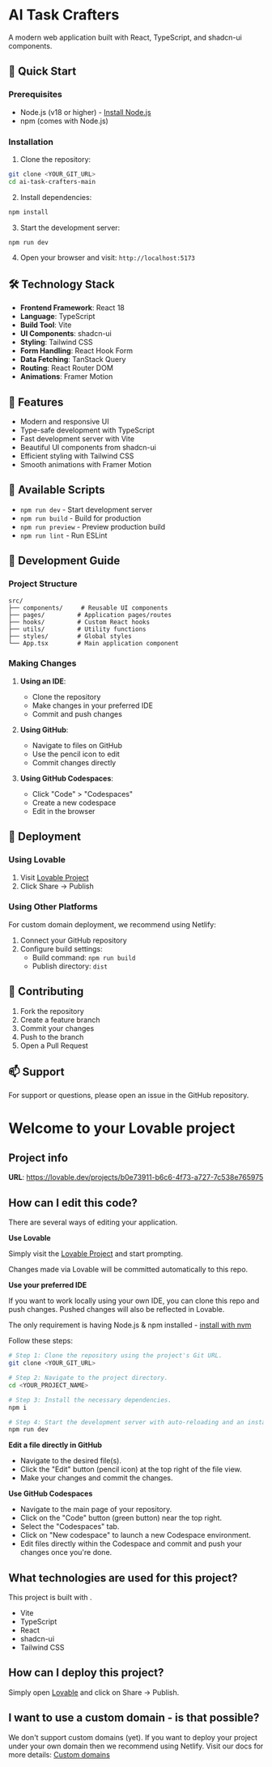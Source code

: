# AI Task Crafters

A modern web application built with React, TypeScript, and shadcn-ui components.

## 🚀 Quick Start

### Prerequisites
- Node.js (v18 or higher) - [Install Node.js](https://nodejs.org/)
- npm (comes with Node.js)

### Installation

1. Clone the repository:
```bash
git clone <YOUR_GIT_URL>
cd ai-task-crafters-main
```

2. Install dependencies:
```bash
npm install
```

3. Start the development server:
```bash
npm run dev
```

4. Open your browser and visit: `http://localhost:5173`

## 🛠️ Technology Stack

- **Frontend Framework**: React 18
- **Language**: TypeScript
- **Build Tool**: Vite
- **UI Components**: shadcn-ui
- **Styling**: Tailwind CSS
- **Form Handling**: React Hook Form
- **Data Fetching**: TanStack Query
- **Routing**: React Router DOM
- **Animations**: Framer Motion

## 📱 Features

- Modern and responsive UI
- Type-safe development with TypeScript
- Fast development server with Vite
- Beautiful UI components from shadcn-ui
- Efficient styling with Tailwind CSS
- Smooth animations with Framer Motion

## 🔧 Available Scripts

- `npm run dev` - Start development server
- `npm run build` - Build for production
- `npm run preview` - Preview production build
- `npm run lint` - Run ESLint

## 📝 Development Guide

### Project Structure
```
src/
├── components/     # Reusable UI components
├── pages/         # Application pages/routes
├── hooks/         # Custom React hooks
├── utils/         # Utility functions
├── styles/        # Global styles
└── App.tsx        # Main application component
```

### Making Changes

1. **Using an IDE**:
   - Clone the repository
   - Make changes in your preferred IDE
   - Commit and push changes

2. **Using GitHub**:
   - Navigate to files on GitHub
   - Use the pencil icon to edit
   - Commit changes directly

3. **Using GitHub Codespaces**:
   - Click "Code" > "Codespaces"
   - Create a new codespace
   - Edit in the browser

## 🚀 Deployment

### Using Lovable
1. Visit [Lovable Project](https://lovable.dev/projects/b0e73911-b6c6-4f73-a727-7c538e765975)
2. Click Share -> Publish

### Using Other Platforms
For custom domain deployment, we recommend using Netlify:
1. Connect your GitHub repository
2. Configure build settings:
   - Build command: `npm run build`
   - Publish directory: `dist`

## 🤝 Contributing

1. Fork the repository
2. Create a feature branch
3. Commit your changes
4. Push to the branch
5. Open a Pull Request

## 📫 Support

For support or questions, please open an issue in the GitHub repository.

# Welcome to your Lovable project

## Project info

**URL**: https://lovable.dev/projects/b0e73911-b6c6-4f73-a727-7c538e765975

## How can I edit this code?

There are several ways of editing your application.

**Use Lovable**

Simply visit the [Lovable Project](https://lovable.dev/projects/b0e73911-b6c6-4f73-a727-7c538e765975) and start prompting.

Changes made via Lovable will be committed automatically to this repo.

**Use your preferred IDE**

If you want to work locally using your own IDE, you can clone this repo and push changes. Pushed changes will also be reflected in Lovable.

The only requirement is having Node.js & npm installed - [install with nvm](https://github.com/nvm-sh/nvm#installing-and-updating)

Follow these steps:

```sh
# Step 1: Clone the repository using the project's Git URL.
git clone <YOUR_GIT_URL>

# Step 2: Navigate to the project directory.
cd <YOUR_PROJECT_NAME>

# Step 3: Install the necessary dependencies.
npm i

# Step 4: Start the development server with auto-reloading and an instant preview.
npm run dev
```

**Edit a file directly in GitHub**

- Navigate to the desired file(s).
- Click the "Edit" button (pencil icon) at the top right of the file view.
- Make your changes and commit the changes.

**Use GitHub Codespaces**

- Navigate to the main page of your repository.
- Click on the "Code" button (green button) near the top right.
- Select the "Codespaces" tab.
- Click on "New codespace" to launch a new Codespace environment.
- Edit files directly within the Codespace and commit and push your changes once you're done.

## What technologies are used for this project?

This project is built with .

- Vite
- TypeScript
- React
- shadcn-ui
- Tailwind CSS

## How can I deploy this project?

Simply open [Lovable](https://lovable.dev/projects/b0e73911-b6c6-4f73-a727-7c538e765975) and click on Share -> Publish.

## I want to use a custom domain - is that possible?

We don't support custom domains (yet). If you want to deploy your project under your own domain then we recommend using Netlify. Visit our docs for more details: [Custom domains](https://docs.lovable.dev/tips-tricks/custom-domain/)
